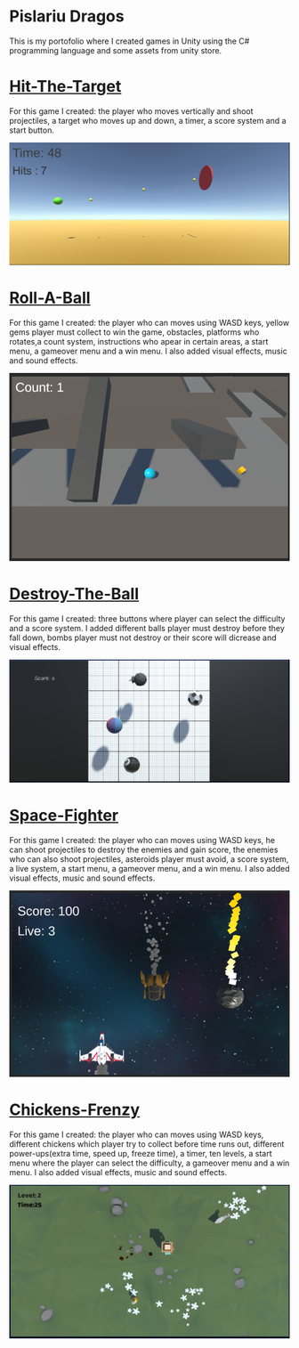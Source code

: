 # Pislariu Dragos

This is my portofolio where I created games in Unity using the C# programming language and some assets from unity store.


# [Hit-The-Target](https://github.com/dragospislariu/Hit-The-Target)
 For this game I created: the player who moves vertically and shoot projectiles, a target who moves up and down, a timer, a score system  and a start button.
 
![](/images/hitthetarget.PNG)

# [Roll-A-Ball](https://github.com/dragospislariu/RollABall)
For this game I created: the player who can moves using WASD keys, yellow gems player must collect to win the game, obstacles, platforms who rotates,a count system,  instructions who apear in certain areas, a start menu, a gameover menu and a win menu. I also added visual effects, music and sound effects.

![](/images/rollaball.PNG)

# [Destroy-The-Ball](https://github.com/dragospislariu/Destroy-The-Balls)
For this game I created: three buttons where player can select the difficulty and a score system. I added different balls player must destroy before they fall down, bombs player must not  destroy or their score will dicrease and visual effects.

![](/images/destroytheball.PNG)

# [Space-Fighter](https://github.com/dragospislariu/Space_Fighter)
For this game I created: the player who can moves using WASD keys, he can  shoot projectiles to destroy the enemies and gain score, the enemies who can also shoot projectiles, asteroids player must avoid, a score system, a live system, a start menu, a gameover menu, and a win menu. I also added visual effects, music and sound effects.

![](/images/spacefighters.PNG)

# [Chickens-Frenzy](https://github.com/dragospislariu/Chickens-Frenzy)
For this game I created: the player who can moves using WASD keys, different chickens which player try to collect before time runs out, different power-ups(extra time, speed up, freeze time), a timer, ten levels, a start menu where the player can select the difficulty, a gameover menu and a win menu. I also added visual effects, music and sound effects.

![](/images/chickensfrenzy.PNG)






